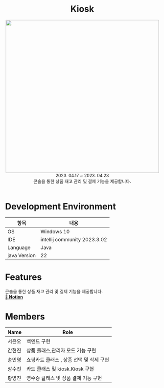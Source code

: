 <div align="center">
<h1>Kiosk</h1>
<img src="https://github.com/Moble-MP3Player/Kiosk/assets/54611807/241e845a-d09d-482b-b393-d76ad77d69eb" width=500, height=500>

<br>
 2023. 04.17 ~ 2023. 04.23 <br>
 콘솔을 통한 상품 재고 관리 및 결제 기능을 제공합니다.

<br>
<br>
</div>





# **Development Environment**

| 항목 | 내용 |
| --- | --- |
| OS | Windows 10 |
| IDE | intellij community 2023.3.02 |
| Language | Java |
| java Version | 22 |

# **Features**

콘솔을 통한 상품 재고 관리 및 결제 기능을 제공합니다.
<br>
<a href="https://branch-horn-d6b.notion.site/Kiosk-f06cbcfbed9e4e129c3cc880881026d1?pvs=4"> **📒 Notion**
</a> 

# Members

| Name | Role |
| --- | --- |
| 서윤오 | 백엔드 구현 |
| 간현진 | 상품 클래스,관리자 모드 기능  구현 |
| 송민영 | 쇼핑카트 클래스 , 상품 선택 및 삭제 구현 |
| 장수진 | 카드 클래스 및 kiosk.Kiosk 구현  |
| 황영진 | 영수증 클래스 및 상품 결제 기능 구현 |
